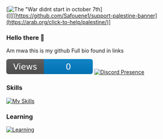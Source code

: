 [![The "War didnt start in october 7th](https://raw.githubusercontent.com/Safouene1/support-palestine-banner/master/banner-support.svg)]([[[[https://github.com/Safouene1/support-palestine-banner](https://arab.org/click-to-help/palestine/)]
### Hello there 👋
Am mwa this is my github 
Full bio found in links


[![Image of Profile-views](https://github.com/Totallynotmwa/Profile-views/blob/master/svg/766914683/badge.svg)](https://github.com/Totallynotmwa/Profile-views/blob/master/readme/766914683/week.md)
[![Discord Presence](https://lanyard.cnrad.dev/api/834293703333642240)](https://discord.com/users/834293703333642240)
### Skills
[![My Skills](https://skillicons.dev/icons?i=html,css)](https://skillicons.dev)
### Learning
[![Learning](https://skillicons.dev/icons?i=js)](https://skillicons.dev)

